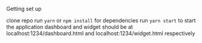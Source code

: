 Getting set up

clone repo
run `yarn` or `npm install` for dependencies
run `yarn start` to start the application
dashboard and widget should be at localhost:1234/dashboard.html and localhost:1234/widget.html respectively

